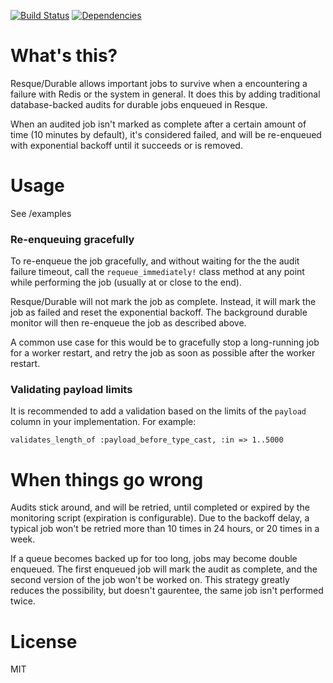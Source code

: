 [![Build Status](https://travis-ci.org/zendesk/resque-durable.png)](https://travis-ci.org/zendesk/resque-durable)
[![Dependencies](http://orgdeps.herokuapp.com/organizations/zendesk/repositories/resque-durable.svg?token=7f2805e330f6932a1754278d4161fe3f)](http://orgdeps.herokuapp.com/organizations/zendesk/repositories#resque-durable)


# What's this?

Resque/Durable allows important jobs to survive when a encountering a failure with Redis or the system in general.
It does this by adding traditional database-backed audits for durable jobs enqueued in Resque.

When an audited job isn't marked as complete after a certain amount of time (10 minutes by default),
it's considered failed, and will be re-enqueued with exponential backoff until it succeeds or is removed.

# Usage

See /examples

### Re-enqueuing gracefully

To re-enqueue the job gracefully, and without waiting for the the audit failure timeout, call the `requeue_immediately!` class method at any point while performing the job (usually at or close to the end).

Resque/Durable will not mark the job as complete. Instead, it will mark the job as failed and reset the exponential backoff. The background durable monitor will then re-enqueue the job as described above.

A common use case for this would be to gracefully stop a long-running job for a worker restart, and retry the job as soon as possible after the worker restart.

### Validating payload limits

It is recommended to add a validation based on the limits of the `payload` column in your implementation. For example:

```
validates_length_of :payload_before_type_cast, :in => 1..5000
```

# When things go wrong

Audits stick around, and will be retried, until completed or expired by the monitoring script (expiration is configurable).
Due to the backoff delay, a typical job won't be retried more than 10 times in 24 hours, or 20 times in a week.

If a queue becomes backed up for too long, jobs may become double enqueued.
The first enqueued job will mark the audit as complete, and the second version of the job won't be worked on.
This strategy greatly reduces the possibility, but doesn't gaurentee, the same job isn't performed twice.

# License
MIT

